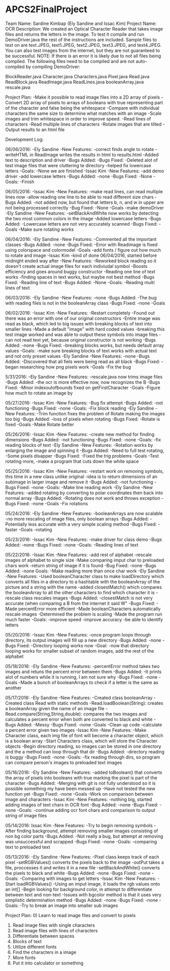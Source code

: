 # APCS2FinalProject
Team Name: Sardine Kimbap (Ely Sandine and Issac Kim)
Project Name: OCR
Description: We created an Optical Character Reader that takes image files and returns the letters in the image. To test it compile and run DemoDriver.java the rest of the instructions are included. Sample files to test on are text.JPEG, text1.JPEG, text2.JPEG, text3.JPEG, and text4.JPEG. You can also test images from the internet, but they are not guaranteed to be successful.
NOTE: If there is an error it is likely due to not all files being compiled. The following files need to be compiled and are not auto-compiled by compiling DemoDriver:

BlockReader.java
Character.java
Characters.java
Pixel.java
Read.java
ReadBlock.java
ReadImage.java
ReadLines.java
booleanArray.java
rescale.java

Project Plan:
-Make it possible to read image files into a 2D array of pixels
-Convert 2D array of pixels to arrays of booleans with true representing part of the character and false being the whitespace
-Compare with individual characters the same size to determine what matches with an image
-Scale images and trim whitespace in order to improve speed.
-Read lines of characters
-Read multiple lines of characters
-Rotate images that are tilted
-Output results to an html file


Development Log:

06/06/2016:
-Ely Sandine
-New Features:
-correct finds angle to rotate
-writeHTML in ReadImage writes the results in html to results.html
-Added text to description and driver
-Bugs Added:
-Bugs Fixed:
-Deleted alot of test image files that were cluttering te directory
-helped fix lowercase letters
-Goals:
-None we are finished
-Issac Kim
-New Features:
-add demo driver
-add lowercase letters
-Bugs Added:
-none
-Bugs Fixed:
-None
-Goals:
-Finish

06/05/2016:
-Issac Kim
-New Features:
-make read lines, can read multiple lines now
-allow reading one line to be able to read different size chars
-Bugs Added:
-not added now, but found that letters b, n, and w in upper are not being processed correctly
-Bug Fixed:
-None
-Goals
-make demoDriver
-Ely Sandine
-New Features:
-setBlackAndWhite now works by detecting the two most common colors in the image
-Added lowercase letters
-Bugs Added:
-Lowercase letters are not very accurately scanned
-Bugs Fixed:
-Goals
-Make sure rotating works


06/04/2016:
-Ely Sandine
-New Features:
-Commented all the important classes
-Bugs Added:
-none
-Bugs Fixed:
-Error with Readimage is fixed using colorspace and colormodel
-Goals
-add fonts / figure out how much to rotate and image
-Issac Kim
-kind of done 06/04/2016, started before midnight ended way after
-New Features:
-Reworked block reading so it doesn't create actual image files for each indiviudal symbol
-Boosts efficiency and goes around buggy constructor
-Reading one line of text works
-finding spaces in text works, but maybe not best method
-Bugs Fixed:
-Reading line of text
-Bugs Added:
-None
-Goals:
-Reading multi lines of text


06/03/2016:
-Ely Sandine
-New Features:
-none
-Bugs Added:
-The bug with reading files is not in the booleanArray class
-Bugs Fixed:
-none
-Goals

06/02/2016:
-Issac Kim
-New Features:
-Restart completely
-Found out there was an error with one of our original constructors
-Entire image was read as black, which led to big issues with breaking blocks of text into smaller lines
-Made a default "image" with hard coded values
-breaking this test image worked and was able to output these symbols into image files
-can not read text yet, because original constructor is not working
-Bugs Added: 
-none
-Bugs Fixed:
-breaking blocks works, but needs default array values
-Goals:
-make sure breaking blocks of text works with actual text and not only preset values
-Ely Sandine
-New Features:
-none
-Bugs Added:
-Discovered that all fiels were being read as all black
-Bugs Fixed:
-began researching how png pixels work
-Goals
-Fix the bug


5/31/2016:
-Ely Sandine
-New Features:
-rescale.java now trims image files
-Bugs Added:
-the ocr is more effective now, now recognizes the B
-Bugs Fixed:
-Minor indexoutofbounds fixed on getFirstCharacter
-Goals
-Figure how much to rotate an image by

05/27/2016:
-Issac Kim
-New Features:
-Bug fix attempt
-Bugs Added:
-not functioning
-Bugs Fixed:
-none
-Goals:
-Fix block reading
-Ely Sandine
-New Features:
-Trim function fixes the problem of Rotate making the images too big
-Bugs Added:
-loss of pixels when rotating
-Bugs Fixed:
-Rotate is fixed
-Goals
-Make Rotate better

05/26/2016:
-Issac Kim
-New Features:
-create new method for finding dimensions
-Bugs Added:
-not functioning
-Bugs Fixed:
-none
-Goals:
-fix reading blocks of text
-Ely Sandine
-New Features:
-Rotation works by enlarging the image and spinning it
-Bugs Added:
-Need to full test rotating,
-Some pixels disapper
-Bugs Fixed:
-Fixed the trig problems
-Goals
-Test rotating more,
-make a program that cuts down the white space

05/25/2016:
-Issac Kim
-New Features:
-restart work on removing symbols, this time in a new class unlike original
-idea is to return dimensions of an subimage in larger image and remove it
-Bugs Added:
-not functioning
-Bugs Fixed:
-none
-Goals:
-Make line reading work
-Ely Sandine
-New Features:
-added rotating by converting to polar coordinates then back into normal array
-Bugs Added:
-Rotating does not work and throws exception
-Bugs Fixed:
-none
-Goals
-Fix rotations

05/24/2016:
-Ely Sandine
-New Features:
-booleanArrays are now scalable
-no more rescaling of image files, only boolean arrays
-Bugs Added:
-Potentially less accurate with a very simple scaling method
-Bugs Fixed:
-faster
-Goals
-rotating

05/23/2016:
-Issac Kim
-New Features:
-make driver for class demo
-Bugs Added:
-none
-Bugs Fixed:
-none
-Goals:
-Reading lines of text

05/22/2016:
-Issac Kim 
-New Features:
-add rest of alphabet
-rescale images of alphabet to single size
-Make comparing imput char to preloaded chars work
-return string of image if it is found
-Bug Fixed:
-none
-Bugs Added:
-none
Goals:
-Make reading more than once char work
-Ely Sandine
-New Features:
-Used booleanCharacter class to make loadDirectory which converts all files in a directory to a hashtable with the booleanArray of the picture and a string with the name
-added closestMatch() which compares the booleanArray to all the other characters to find which character it is
-rescale class rescales images
-Bugs Added:
-closestMatch is not very accurate (when comparing a B from the internet it said W"
-Bugs Fixed:
-Made percentError more efficient
-Made booleanCharacters automatically rescale images
-Determined the problem is scaling
-Made the program run much faster
-Goals:
-improve speed
-improve accuracy
-be able to identify letters

05/20/2016:
-Issac Kim
-New Features:
-once program loops through directory, its output images will fill up a new directory
-Bugs Added: 
-none
-Bugs Fixed:
-Directory looping works now
-Goal:
-now that directory looping works for smaller subset of random images, add the rest of the alphabet

05/18/2016:
-Ely Sandine
-New Features:
-percentError method takes two images and retuns the percent error between them
-Bugs Added:
-It prints alot of numbers while it is running, I am not sure why
-Bugs Fixed:
-none
-Goals
-Made a bunch of booleanArrays to check if a letter is the same as another

05/17/2016:
-Ely Sandine
-New Features:
-Created class booleanArray
-Created class Read with static methods
-Read.loadBoolean(String): creates a booleanArray given the name of an image file
-Read.compare(String,String,double): compares the two images and calculates a percent error when both are converted to black and white
-Bugs Added:
-Messy
-Bugs Fixed:
-none
-Goals
-Clean up code
-calculate a percent error given two images
-Issac Kim
-New Features:
-Make Character class, each img file of font will become a character object, which is a boolean array
-Start Characters class, which will store the Character objects
-Begin directory reading, so images can be stored in one directory and the a method can loop through that dir
-Bugs Added:
-directory reading is buggy
-Bugs Fixed:
-none
-Goals:
-fix reading through dirs, so program can compare person's images to preloaded text images

05/16/2016:
-Ely Sandine
-New Features:
-added toBoolean() that converts the array of pixels into booleans with true marking the pixel is part of the character
-Bugs Added:
-Merging with git is not fully understood so it is possible something my have been messed up
-Have not tested the new function yet
-Bugs Fixed:
-none
-Goals
-Work on comparison between image and characters
-Issac Kim
-New Features:
-nothing big, started adding images of text chars in OCR font
-Bug Added:
-none
-Bugs Fixed:
-none
-Goals:
-continue adding ocr font chars and comparison to output string of image files

05/14/2016:
Issac Kim
-New Features:
-Try to begin removing symbols
-After finding background, attempt removing smaller images consisting of non bg color parts
-Bugs Added:
-Not really a bug, but attempt at removing was unsuccessful and scrapped
-Bugs Fixed:
-none
-Goals:
-comparing text to preloaded text

05/13/2016:
-Ely Sandine
-New Features:
-Pixel class keeps track of each pixel
-setRGBValues() converts the pixels back to the image
-outPut takes a file, proccesses it and writes it in a new file
-setBlackAndWhite() converts the pixels to black and white
-Bugs Added:
-none
-Bugs Fixed:
-none
-Goals:
-Comparing with images to get letters
-Issac Kim
-New Features:
-Start loadRGBValues()
-Using an imput image, it loads the rgb values onto an int[]
-Begin looking for background color, in attempt to differentiate between text and non-text
-Issues with bgcolor method is that it uses very simplistic determination method
-Bugs Added:
-none
-Bugs Fixed:
-none
-Goals:
-Try to break an image into smaller sub images

Project Plan:
0) Learn to read image files and convert to pixels
1) Read image files with single characters
2) Read image files with lines of characters
3) Differentiate between spaces
4) Blocks of text
5) Utilize different fonts
6) Find the characters in a image
7) More fonts
8) Put it into calculator or something